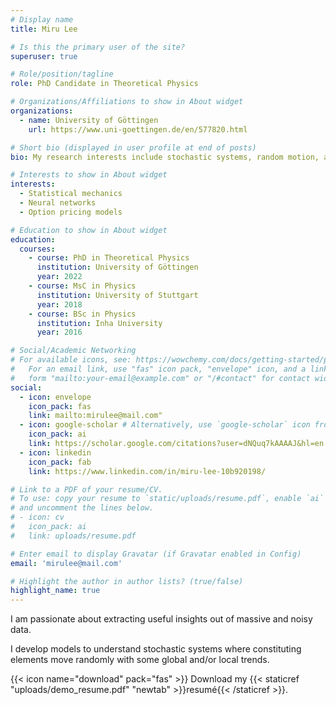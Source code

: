 ```yaml
---
# Display name
title: Miru Lee

# Is this the primary user of the site?
superuser: true

# Role/position/tagline
role: PhD Candidate in Theoretical Physics

# Organizations/Affiliations to show in About widget
organizations:
  - name: University of Göttingen
    url: https://www.uni-goettingen.de/en/577820.html

# Short bio (displayed in user profile at end of posts)
bio: My research interests include stochastic systems, random motion, and their application in real-life problems.

# Interests to show in About widget
interests:
  - Statistical mechanics
  - Neural networks
  - Option pricing models

# Education to show in About widget
education:
  courses:
    - course: PhD in Theoretical Physics
      institution: University of Göttingen
      year: 2022
    - course: MsC in Physics
      institution: University of Stuttgart
      year: 2018
    - course: BSc in Physics
      institution: Inha University
      year: 2016

# Social/Academic Networking
# For available icons, see: https://wowchemy.com/docs/getting-started/page-builder/#icons
#   For an email link, use "fas" icon pack, "envelope" icon, and a link in the
#   form "mailto:your-email@example.com" or "/#contact" for contact widget.
social:
  - icon: envelope
    icon_pack: fas
    link: mailto:mirulee@mail.com"
  - icon: google-scholar # Alternatively, use `google-scholar` icon from `ai` icon pack
    icon_pack: ai
    link: https://scholar.google.com/citations?user=dNQuq7kAAAAJ&hl=en
  - icon: linkedin
    icon_pack: fab
    link: https://www.linkedin.com/in/miru-lee-10b920198/

# Link to a PDF of your resume/CV.
# To use: copy your resume to `static/uploads/resume.pdf`, enable `ai` icons in `params.toml`,
# and uncomment the lines below.
# - icon: cv
#   icon_pack: ai
#   link: uploads/resume.pdf

# Enter email to display Gravatar (if Gravatar enabled in Config)
email: 'mirulee@mail.com'

# Highlight the author in author lists? (true/false)
highlight_name: true
---
```


I am passionate about extracting useful insights out of massive and noisy data.

I develop models to understand stochastic systems where constituting elements move randomly with some global and/or local trends.

{{< icon name="download" pack="fas" >}} Download my {{< staticref "uploads/demo_resume.pdf" "newtab" >}}resumé{{< /staticref >}}.
